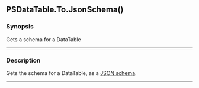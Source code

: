 PSDataTable.To.JsonSchema()
---------------------------

### Synopsis
Gets a schema for a DataTable

---

### Description

Gets the schema for a DataTable, as a [JSON schema](https://json-schema.org/).

---
